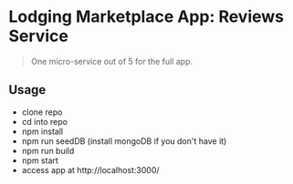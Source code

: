 # Lodging Marketplace App: Reviews Service

> One micro-service out of 5 for the full app.

## Usage

- clone repo
- cd into repo
- npm install
- npm run seedDB (install mongoDB if you don't have it)
- npm run build
- npm start
- access app at http://localhost:3000/
